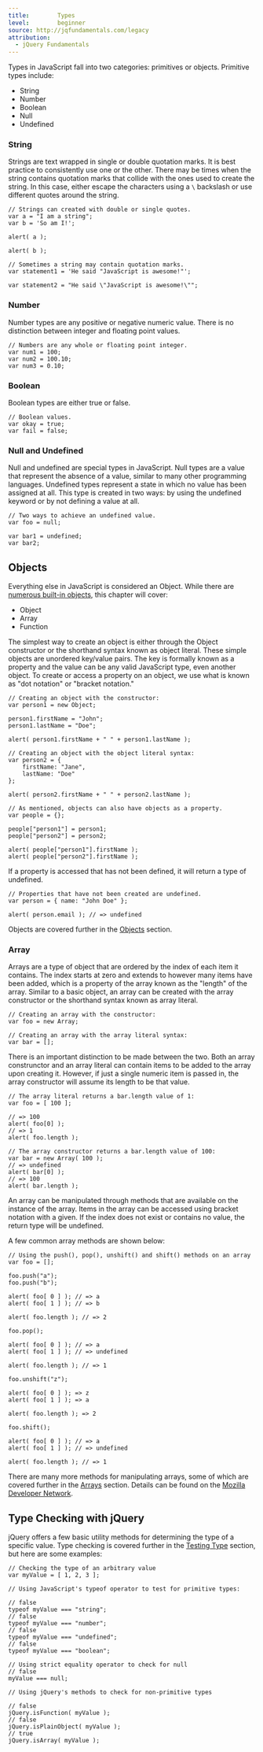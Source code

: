 ```yaml
---
title:        Types
level:        beginner
source: http://jqfundamentals.com/legacy
attribution: 
  - jQuery Fundamentals
---
```


Types in JavaScript fall into two categories: primitives or objects. Primitive types include:

* String
* Number
* Boolean
* Null
* Undefined

### String

Strings are text wrapped in single or double quotation marks. It is best practice to consistently use one or the other. There may be times when the string contains quotation marks that collide with the ones used to create the string. In this case, either escape the characters using a `\` backslash or use different quotes around the string.

```
// Strings can created with double or single quotes.
var a = "I am a string";
var b = 'So am I!';

alert( a );

alert( b );
```

```
// Sometimes a string may contain quotation marks.
var statement1 = 'He said "JavaScript is awesome!"';

var statement2 = "He said \"JavaScript is awesome!\"";
```

### Number

Number types are any positive or negative numeric value. There is no distinction between integer and floating point values.

```
// Numbers are any whole or floating point integer.
var num1 = 100;
var num2 = 100.10;
var num3 = 0.10;
```

### Boolean
Boolean types are either true or false.

```
// Boolean values.
var okay = true;
var fail = false;
```

### Null and Undefined

Null and undefined are special types in JavaScript. Null types are a value that represent the absence of a value, similar to many other programming languages. Undefined types represent a state in which no value has been assigned at all. This type is created in two ways: by using the undefined keyword or by not defining a value at all.

```
// Two ways to achieve an undefined value.
var foo = null;

var bar1 = undefined;
var bar2;
```

## Objects

Everything else in JavaScript is considered an Object. While there are [numerous built-in objects](https://developer.mozilla.org/en/JavaScript/Reference#Global_Objects, "MDN - Global Object Reference"), this chapter will cover:

* Object
* Array
* Function

The simplest way to create an object is either through the Object constructor or the shorthand syntax known as object literal. These simple objects are unordered key/value pairs. The key is formally known as a property and the value can be any valid JavaScript type, even another object. To create or access a property on an object, we use what is known as "dot notation" or "bracket notation."

```
// Creating an object with the constructor:
var person1 = new Object;

person1.firstName = "John";
person1.lastName = "Doe";

alert( person1.firstName + " " + person1.lastName );

// Creating an object with the object literal syntax:
var person2 = {
    firstName: "Jane",
    lastName: "Doe"
};

alert( person2.firstName + " " + person2.lastName );
```

```
// As mentioned, objects can also have objects as a property.
var people = {};

people["person1"] = person1;
people["person2"] = person2;

alert( people["person1"].firstName );
alert( people["person2"].firstName );
```

If a property is accessed that has not been defined, it will return a type of undefined.

```
// Properties that have not been created are undefined.
var person = { name: "John Doe" };

alert( person.email ); // => undefined
```

Objects are covered further in the [Objects](/objects) section.

### Array

Arrays are a type of object that are ordered by the index of each item it contains. The index starts at zero and extends to however many items have been added, which is a property of the array known as the "length" of the array. Similar to a basic object, an array can be created with the array constructor or the shorthand syntax known as array literal.

```
// Creating an array with the constructor:
var foo = new Array;

// Creating an array with the array literal syntax:
var bar = [];
```

There is an important distinction to be made between the two. Both an array construnctor and an array literal can contain items to be added to the array upon creating it. However, if just a single numeric item is passed in, the array constructor will assume its length to be that value.

```
// The array literal returns a bar.length value of 1:
var foo = [ 100 ];

// => 100
alert( foo[0] );
// => 1
alert( foo.length );

// The array constructor returns a bar.length value of 100:
var bar = new Array( 100 );
// => undefined
alert( bar[0] );
// => 100
alert( bar.length );
```

An array can be manipulated through methods that are available on the instance of the array. Items in the array can be accessed using bracket notation with a given. If the index does not exist or contains no value, the return type will be undefined. 

A few common array methods are shown below:

```
// Using the push(), pop(), unshift() and shift() methods on an array
var foo = [];

foo.push("a");
foo.push("b");

alert( foo[ 0 ] ); // => a
alert( foo[ 1 ] ); // => b

alert( foo.length ); // => 2

foo.pop();

alert( foo[ 0 ] ); // => a
alert( foo[ 1 ] ); // => undefined

alert( foo.length ); // => 1

foo.unshift("z");

alert( foo[ 0 ] ); => z
alert( foo[ 1 ] ); => a

alert( foo.length ); => 2

foo.shift();

alert( foo[ 0 ] ); // => a
alert( foo[ 1 ] ); // => undefined

alert( foo.length ); // => 1
```

There are many more methods for manipulating arrays, some of which are covered further in the [Arrays](/arrays) section. Details can be found on the [Mozilla Developer Network](https://developer.mozilla.org/en/JavaScript/Reference/Global_Objects/Array "MDN - Array Reference").

## Type Checking with jQuery

jQuery offers a few basic utility methods for determining the type of a specific value. Type checking is covered further in the [Testing Type](/testing-type) section, but here are some examples:

```
// Checking the type of an arbitrary value
var myValue = [ 1, 2, 3 ];

// Using JavaScript's typeof operator to test for primitive types:

// false
typeof myValue === "string";
// false
typeof myValue === "number";
// false
typeof myValue === "undefined";
// false
typeof myValue === "boolean"; 

// Using strict equality operator to check for null
// false
myValue === null;

// Using jQuery's methods to check for non-primitive types

// false
jQuery.isFunction( myValue );
// false
jQuery.isPlainObject( myValue );
// true
jQuery.isArray( myValue );
```
